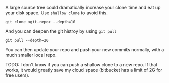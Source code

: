 A large source tree could dramatically increase your clone time and eat up your
disk space.  Use `shallow clone` to avoid this.

```
git clone <git-repo> --depth=10
```

And you can deepen the git histroy by using `git pull`

```
git pull --depth=20
```

You can then update your repo and push your new commits normally, with a much
smaller local repo.

TODO: I don't know if you can push a shallow clone to a new repo.  If that
works, it would greatly save my cloud space (bitbucket has a limit of 2G for
free users).
